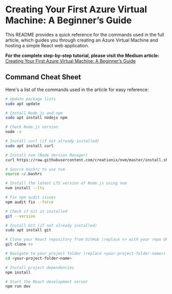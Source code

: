 # Creating Your First Azure Virtual Machine: A Beginner’s Guide

This README provides a quick reference for the commands used in the full article, which guides you through creating an Azure Virtual Machine and hosting a simple React web application.

**For the complete step-by-step tutorial, please visit the Medium article:** [Creating Your First Azure Virtual Machine: A Beginner’s Guide](https://theek.medium.com/creating-your-first-azure-virtual-machine-a-beginners-guide-3777540baeaa)

## Command Cheat Sheet

Here's a list of the commands used in the article for easy reference:

```bash
# Update package lists
sudo apt update

# Install Node.js and npm
sudo apt install nodejs npm

# Check Node.js version
node -v

# Install curl (if not already installed)
sudo apt install curl

# Install nvm (Node Version Manager)
curl https://raw.githubusercontent.com/creationix/nvm/master/install.sh | bash

# Source bashrc to use nvm
source ~/.bashrc

# Install the latest LTS version of Node.js using nvm
nvm install --lts

# Fix npm audit issues
npm audit fix --force

# Check if Git is installed
git --version

# Install Git (if not already installed)
sudo apt install git

# Clone your React repository from GitHub (replace <> with your repo URL)
git clone <>

# Navigate to your project folder (replace <your-project-folder-name>)
cd <your-project-folder-name>

# Install project dependencies
npm install

# Start the React development server
npm run dev
